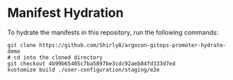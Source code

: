 # Manifest Hydration

To hydrate the manifests in this repository, run the following commands:

```shell
git clone https://github.com/Shirly8/argocon-gitops-promoter-hydrate-demo
# cd into the cloned directory
git checkout 4b99b65405c7ba5897be3cdc92aeb84fd333d7ed
kustomize build ./user-configuration/staging/e2e
```
